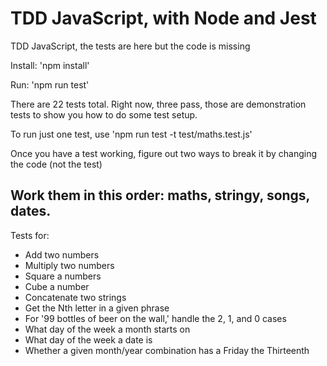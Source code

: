 # TDD JavaScript, with Node and Jest #

TDD JavaScript, the tests are here but the code is missing

Install: 'npm install'

Run: 'npm run test'

There are 22 tests total. Right now, three pass, those are demonstration tests to show you how to do some test setup. 

To run just one test, use 'npm run test -t test/maths.test.js'

Once you have a test working, figure out two ways to break it by changing the code (not the test)

## Work them in this order: maths, stringy, songs, dates. ##

Tests for:
* Add two numbers
* Multiply two numbers
* Square a numbers
* Cube a number
* Concatenate two strings
* Get the Nth letter in a given phrase
* For '99 bottles of beer on the wall,' handle the 2, 1, and 0 cases
* What day of the week a month starts on
* What day of the week a date is
* Whether a given month/year combination has a Friday the Thirteenth
